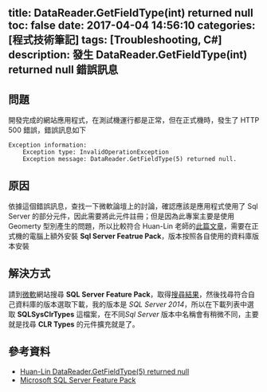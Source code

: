 title: DataReader.GetFieldType(int) returned null
toc: false
date: 2017-04-04 14:56:10
categories: [程式技術筆記]
tags: [Troubleshooting, C#]
description: 發生 DataReader.GetFieldType(int) returned null 錯誤訊息
---
## 問題
開發完成的網站應用程式，在測試機運行都是正常，但在正式機時，發生了 HTTP 500 錯誤，錯誤訊息如下

```
Exception information:
    Exception type: InvalidOperationException
    Exception message: DataReader.GetFieldType(5) returned null.
```

## 原因
依據這個錯誤訊息，查找一下微軟論壇上的討論，確認應該是應用程式使用了 Sql Server 的部分元件，因此需要將此元件註冊；但是因為此專案主要是使用 Geomerty 型別產生的問題，所以比較符合 Huan-Lin 老師的[此篇文章][1]，需要在正式機的電腦上額外安裝 **Sql Server Featrue Pack**，版本按照各自使用的資料庫版本安裝


## 解決方式
請到[微軟][3]網站搜尋 **SQL Server Feature Pack**，取得[搜尋結果][2]，然後找尋符合自己資料庫的版本選取下載，我的版本是 *SQL Server 2014*，所以在下載列表中選取 **SQLSysClrTypes** 這檔案，在不同*Sql Server* 版本中名稱會有稍微不同，主要就是找尋 **CLR Types** 的元件擴充就是了。


## 參考資料
- [Huan-Lin DataReader.GetFieldType(5) returned null
][1]
- [Microsoft SQL Server Feature Pack][2]

[1]: http://huan-lin.blogspot.com/2012/08/datareadergetfieldtype5-returned-null.html "Huan-Lin DataReader.GetFieldType(5) returned null"
[2]: https://www.microsoft.com/en-us/search/result.aspx?q=SQL+Server+Feature+Pack&form=dlc "Microsoft SQL Server Feature Pack"
[3]: https://www.microsoft.com/zh-tw/ "Microsoft"